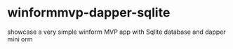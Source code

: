 # winformmvp-dapper-sqlite
showcase a very simple winform MVP app with Sqlite database and dapper mini orm
